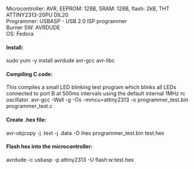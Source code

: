Microcontroller: AVR, EEPROM: 128B, SRAM: 128B, flash: 2kB, THT ATTINY2313-20PU DIL20  
Programmer: USBASP - USB 2.0 ISP programmer  
Burner SW: AVRDUDE  
OS: Fedora  
    
#### Install:
sudo yum -y install avrdude avr-gcc avr-libc

#### Compiling C code:
This compiles a small LED blinking test program which blinks all LEDs connected to port B at 500ms intervals using the default internal 1MHz rc oscillator.
avr-gcc -Wall -g -Os -mmcu=attiny2313 -o programmer_test.bin programmer_test.c

#### Create .hex file: 
avr-objcopy -j .text -j .data -O ihex programmer_test.bin test.hex

#### Flash hex into the microcontroller:
avrdude -c usbasp -p attiny2313 -U flash:w:test.hex

